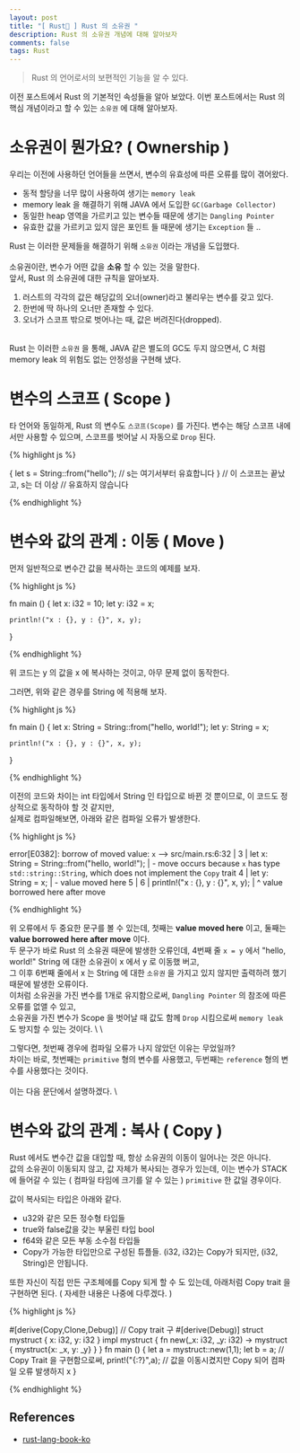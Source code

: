 ```yaml
---
layout: post
title: "[ Rust🦀 ] Rust 의 소유권 "
description: Rust 의 소유권 개념에 대해 알아보자
comments: false
tags: Rust
---
```


> Rust 의 언어로서의 보편적인 기능을 알 수 있다.

이전 포스트에서 Rust 의 기본적인 속성들을 알아 보았다.
이번 포스트에서는 Rust 의 핵심 개념이라고 할 수 있는 `소유권` 에 대해 알아보자.

# 소유권이 뭔가요? ( Ownership )

우리는 이전에 사용하던 언어들을 쓰면서, 변수의 유효성에 따른 오류를 많이 겪어왔다.

- 동적 할당을 너무 많이 사용하여 생기는 `memory leak`
- memory leak 을 해결하기 위해 JAVA 에서 도입한 `GC(Garbage Collector)`
- 동일한 heap 영역을 가르키고 있는 변수들 때문에 생기는 `Dangling Pointer`
- 유효한 값을 가르키고 있지 않은 포인트 들 때문에 생기는 `Exception` 들 ..

Rust 는 이러한 문제들을 해결하기 위해 `소유권` 이라는 개념을 도입했다.
\
\
소유권이란, 변수가 어떤 값을 **소유** 할 수 있는 것을 말한다. \
앞서, Rust 의 소유권에 대한 규칙을 알아보자.


1. 러스트의 각각의 값은 해당값의 오너(owner)라고 불리우는 변수를 갖고 있다.
2. 한번에 딱 하나의 오너만 존재할 수 있다.
3. 오너가 스코프 밖으로 벗어나는 때, 값은 버려진다(dropped).

\
Rust 는 이러한 `소유권` 을 통해, JAVA 같은 별도의 GC도 두지 않으면서, C 처럼 memory leak 의 위험도 없는 안정성을 구현해 냈다.

# 변수의 스코프 ( Scope )

타 언어와 동일하게, Rust 의 변수도 `스코프(Scope)` 를 가진다.
변수는 해당 스코프 내에서만 사용할 수 있으며, 스코프를 벗어날 시 자동으로 `Drop` 된다.

{% highlight js %}

{
    let s = String::from("hello"); // s는 여기서부터 유효합니다
}                                  // 이 스코프는 끝났고, s는 더 이상 
                                   // 유효하지 않습니다

{% endhighlight %}

# 변수와 값의 관계 : 이동 ( Move )

먼저 일반적으로 변수간 값을 복사하는 코드의 예제를 보자.

{% highlight js %}

fn main () {
    let x: i32 = 10;
    let y: i32 = x;

    println!("x : {}, y : {}", x, y);
}

{% endhighlight %}

위 코드는 y 의 값을 x 에 복사하는 것이고, 아무 문제 없이 동작한다.

그러면, 위와 같은 경우를 String 에 적용해 보자.

{% highlight js %}

fn main () {
    let x: String = String::from("hello, world!");
    let y: String = x;

    println!("x : {}, y : {}", x, y);
}

{% endhighlight %}

이전의 코드와 차이는 int 타입에서 String 인 타입으로 바뀐 것 뿐이므로, 이 코드도 정상적으로 동작하야 할 것 같지만, \
실제로 컴파일해보면, 아래와 같은 컴파일 오류가 발생한다.

{% highlight js %}

error[E0382]: borrow of moved value: `x`
 --> src/main.rs:6:32
  |
3 |     let x: String = String::from("hello, world!");
  |         - move occurs because `x` has type `std::string::String`, which does not implement the `Copy` trait
4 |     let y: String = x;
  |                     - value moved here
5 | 
6 |     println!("x : {}, y : {}", x, y);
  |                                ^ value borrowed here after move
  
{% endhighlight %}

위 오류에서 두 중요한 문구를 볼 수 있는데, 첫째는 **value moved here** 이고, 둘째는 **value borrowed here after move**  이다. \
두 문구가 바로 Rust 의 소유권 때문에 발생한 오류인데, 4번째 줄 `x = y` 에서 "hello, world!" String 에 대한 소유권이 x 에서 y 로 이동했 버고,\
그 이후 6번째 줄에서 x 는 String 에 대한 `소유권` 을 가지고 있지 않지만 출력하려 했기 때문에 발생한 오류이다.\
이처럼 소유권을 가진 변수를 1개로 유지함으로써, `Dangling Pointer` 의 참조에 따른 오류를 없앨 수 있고,\
소유권을 가진 변수가 Scope 을 벗어날 때 값도 함께 `Drop` 시킴으로써 `memory leak` 도 방지할 수 있는 것이다. \ 
\\

그렇다면, 첫번째 경우에 컴파일 오류가 나지 않았던 이유는 무었일까?\
차이는 바로, 첫번째는 `primitive` 형의 변수를 사용했고, 두번째는 `reference` 형의 변수를 사용했다는 것이다.\
\
이는 다음 문단에서 설명하겠다.
\
# 변수와 값의 관계 : 복사 ( Copy )

Rust 에서도 변수간 값을 대입할 때, 항상 소유권의 이동이 일어나는 것은 아니다. \
값의 소유권이 이동되지 않고, 값 자체가 복사되는 경우가 있는데, 이는 변수가 STACK 에 들어갈 수 있는 ( 컴파일 타임에 크기를 알 수 있는 )
`primitive` 한 값일 경우이다.

값이 복사되는 타입은 아래와 같다.

- u32와 같은 모든 정수형 타입들
- true와 false값을 갖는 부울린 타입 bool
- f64와 같은 모든 부동 소수점 타입들
- Copy가 가능한 타입만으로 구성된 튜플들. (i32, i32)는 Copy가 되지만, (i32, String)은 안됩니다.

또한 자신이 직접 만든 구조체에를 Copy 되게 할 수 도 있는데, 아래처럼 Copy trait 을 구현하면 된다. ( 자세한 내용은 나중에 다루겠다. )

{% highlight js %}

#[derive(Copy,Clone,Debug)]  // Copy trait 구
#[derive(Debug)]
struct mystruct {
    x: i32,
    y: i32
}
impl mystruct {
    fn new(_x: i32, _y: i32) -> mystruct {
        mystruct{x: _x, y: _y}
    }
}
fn main () {
    let a = mystruct::new(1,1);
    let b = a;          // Copy Trait 을 구현함으로써,
    print!("{:?}",a);   // 값을 이동시켰지만 Copy 되어 컴파일 오류 발생하지 x
}

{% endhighlight %}


## References

- [rust-lang-book-ko](https://rinthel.github.io/rust-lang-book-ko/foreword.html)
